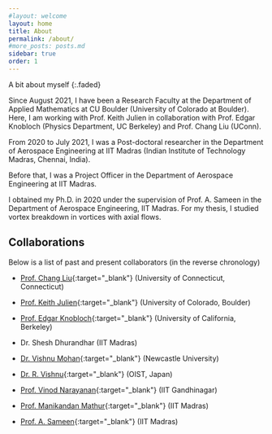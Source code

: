 ```yaml
---
#layout: welcome
layout: home
title: About
permalink: /about/
#more_posts: posts.md
sidebar: true
order: 1
---
```


A bit about myself
{:.faded}

Since August 2021, I have been a Research Faculty at the Department of Applied Mathematics at CU Boulder (University of Colorado at Boulder). Here, I am working with Prof. Keith Julien in collaboration with Prof. Edgar Knobloch (Physics Department, UC Berkeley) and Prof. Chang Liu (UConn).

From 2020 to July 2021, I was a Post-doctoral researcher in the Department of Aerospace Engineering at IIT Madras (Indian Institute of Technology Madras, Chennai, India).

Before that, I was a Project Officer in the Department of Aerospace Engineering at IIT Madras.

I obtained my Ph.D. in 2020 under the supervision of Prof. A. Sameen in the Department of Aerospace Engineering, IIT Madras. For my thesis, I studied vortex breakdown in vortices with axial flows.


## Collaborations

Below is a list of past and present collaborators (in the reverse chronology)

- [Prof. Chang Liu](https://me.engr.uconn.edu/blog/faculty/liu-chang/){:target="_blank"} (University of Connecticut, Connecticut)
- [Prof. Keith Julien](https://www.colorado.edu/amath/keith-julien-0){:target="_blank"} (University of Colorado, Boulder)
- [Prof. Edgar Knobloch](https://physics.berkeley.edu/people/faculty/edgar-knobloch){:target="_blank"} (University of California, Berkeley)

- Dr. Shesh Dhurandhar (IIT Madras)
- [Dr. Vishnu Mohan](https://vishnu-mohan-1993.github.io/){:target="_blank"} (Newcastle University)
- [Dr. R. Vishnu](https://agnithepower.wordpress.com/welcome/){:target="_blank"} (OIST, Japan)

- [Prof. Vinod Narayanan](https://iitgn.ac.in/faculty/me/16-vinod){:target="_blank"} (IIT Gandhinagar)
- [Prof. Manikandan Mathur](https://sites.google.com/site/mathur2m/home){:target="_blank"} (IIT Madras)
- [Prof. A. Sameen](https://home.iitm.ac.in/sameen/){:target="_blank"} (IIT Madras)


